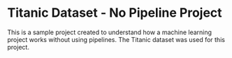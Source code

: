 # Titanic Dataset - No Pipeline Project

This is a sample project created to understand how a machine learning project works without using pipelines. The Titanic dataset was used for this project.
